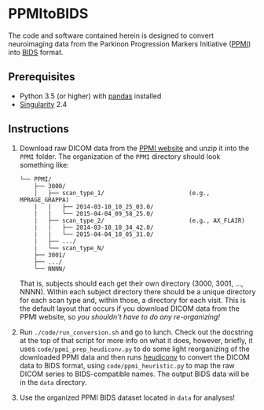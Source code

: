 # PPMItoBIDS
The code and software contained herein is designed to convert neuroimaging data from the Parkinon Progression Markers Initiative ([PPMI](http://www.ppmi-info.org)) into [BIDS](bids.neuroimaging.io) format.

## Prerequisites
* Python 3.5 (or higher) with [pandas](https://pypi.org/project/pandas/) installed
* [Singularity](http://singularity.lbl.gov) 2.4

## Instructions
1. Download raw DICOM data from the [PPMI website](http://www.ppmi-info.org/access-data-specimens/download-data/) and unzip it into the `PPMI` folder. The organization of the `PPMI` directory should look something like:
    ```
    └── PPMI/
        ├── 3000/
        |   ├── scan_type_1/                        (e.g., MPRAGE_GRAPPA)
        |   |   ├── 2014-03-10_10_25_03.0/
        |   |   └── 2015-04-04_09_58_25.0/
        |   ├── scan_type_2/                        (e.g., AX_FLAIR)
        |   |   ├── 2014-03-10_10_34_42.0/
        |   |   └── 2015-04-04_10_05_31.0/
        |   ├── .../
        |   └── scan_type_N/
        ├── 3001/
        ├── .../
        └── NNNN/
    ```
    That is, subjects should each get their own directory (3000, 3001, ..., NNNN). Within each subject directory there should be a unique directory for each scan type and, within those, a directory for each visit. This is the default layout that occurs if you download DICOM data from the PPMI website, so *you shouldn't have to do any re-organizing!*

2. Run `./code/run_conversion.sh` and go to lunch. Check out the docstring at the top of that script for more info on what it does, however, briefly, it uses `code/ppmi_prep_heudiconv.py` to do some light reorganizing of the downloaded PPMI data and then runs [heudiconv](https://github.com/nipy/heudiconv) to convert the DICOM data to BIDS format, using `code/ppmi_heuristic.py` to map the raw DICOM series to BIDS-compatible names. The output BIDS data will be in the `data` directory.

3. Use the organized PPMI BIDS dataset located in `data` for analyses!
